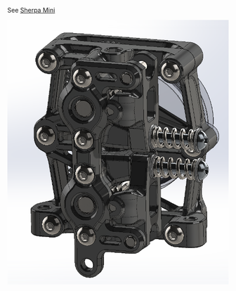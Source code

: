 See [Sherpa Mini](https://github.com/Annex-Engineering/Sherpa_Mini-Extruder/)

![Image of double sherpa](./Images/Double_sherpa.png)